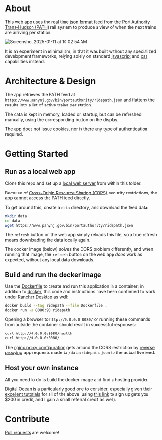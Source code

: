 # About

This web app uses the real time [json format](https://www.json.org/) feed from the [Port Authority Trans-Hudson (PATH)](https://www.panynj.gov/path/en/index.html) rail system to produce a view of when the next trains are arriving per station.

![Screenshot 2025-01-11 at 10 02 54 AM](https://github.com/user-attachments/assets/9ffde3c6-3282-4181-ae4d-8e54659b0113)

It is an experiment in minimalism, in that it was built without any specialized development frameworks, relying solely on standard [javascript](https://developer.mozilla.org/en-US/docs/Web/JavaScript) and [css](https://developer.mozilla.org/en-US/docs/Web/CSS) capabilities instead.

# Architecture &amp; Design

The app retrieves the PATH feed at `https://www.panynj.gov/bin/portauthority/ridepath.json` and flattens the results into a list of active trains per station.

The data is kept in memory, loaded on startup, but can be refreshed manually, using the corresponding button on the display.

The app does not issue cookies, nor is there any type of authentication required.

# Getting Started

## Run as a local web app

Clone this repo and set up a [local web server](https://developer.mozilla.org/en-US/docs/Learn_web_development/Howto/Tools_and_setup/set_up_a_local_testing_server) from within this folder.

Because of [Cross-Origin Resource Sharing (CORS)](https://developer.mozilla.org/en-US/docs/Web/HTTP/CORS) security restrictions, the app cannot access the PATH feed directly.

To get around this, create a `data` directory, and download the feed data:

```sh
mkdir data
cd data
wget https://www.panynj.gov/bin/portauthority/ridepath.json
```

The `refresh` button on the web app simply reloads this file, so a true refresh means downloading the data locally again.

The docker image (below) solves the CORS problem differently, and when running that image, the `refresh` button on the web app *does* work as expected, without any local data downloads.

## Build and run the docker image

Use the [Dockerfile](Dockerfile) to create and run this application in a container; in addition to [docker](https://www.docker.com/get-started/), this code and instructions have been confirmed to work under [Rancher Desktop](https://rancherdesktop.io/) as well:

```sh
docker build --tag ridepath --file Dockerfile .
docker run -p 8080:90 ridepath
```

Opening a browser to `http://0.0.0.0:8080/` or running these commands from outside the container should result in successful responses:

```sh
curl http://0.0.0.0:8080/health
curl http://0.0.0.0:8080/
```

The [nginx proxy configuration](config/app-proxy.conf) gets around the CORS restriction by [reverse proxying](https://docs.nginx.com/nginx/admin-guide/web-server/reverse-proxy/) app requests made to `/data/ridepath.json` to the actual live feed.


## Host your own instance

All you need to do is build the docker image and find a hosting provider.

[Digital Ocean](https://www.digitalocean.com/) is a particularly good one to consider, especially given their [excellent tutorials](https://docs.digitalocean.com/products/) for all of the above (using [this link](https://m.do.co/c/71387faa5599) to sign up gets you $200 in credit, and I gain a small referral credit as well).


# Contribute

[Pull requests](https://help.github.com/articles/about-pull-requests/) are welcome!
